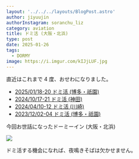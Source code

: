 ```yaml
---
layout: '../../../layouts/BlogPost.astro'
author: jiyuujin
authorInstagram: soranchu_liz
category: aviation
title: ドミ活 (大阪・北浜)
type: post
date: 2025-01-26
tags:
  - DORMY
image: https://i.imgur.com/kIJjLUF.jpg
---
```


直近はこれまで 4 度、おせわになりました。

- [2025/01/18-20 ドミ活 (博多・祇園)](https://soratabi.nekohack.me/posts/2025-01-18-dormy/)
- [2024/10/17-21 ドミ活 (神田)](https://soratabi.nekohack.me/posts/2024-10-17-dormy/)
- [2024/04/10-12 ドミ活 (川崎)](https://soratabi.nekohack.me/posts/2024-04-10-dormy/)
- [2023/12/02-04 ドミ活 (博多・祇園)](https://soratabi.nekohack.me/posts/2023-12-02-dormy/)

今回お世話になったドーミーイン (大阪・北浜)

![](/assets/img/20250126/DORMY.JPG)

ドミ活する機会になれば、夜鳴きそばは欠かせません。
